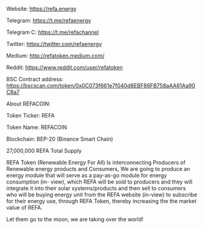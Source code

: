 Website: https://refa.energy

Telegram: https://t.me/refaenergy

Telegram C: https://t.me/refachannel

Twitter: https://twitter.com/refaenergy

Medium: http://refatoken.medium.com/

Reddit: https://www.reddit.com/user/refatoken

BSC Contract address: https://bscscan.com/token/0x0C073f661e7f040d8EBF86FB758aAA61Aa90C8a7

About REFACOIN:

Token Ticker: REFA

Token Name: REFACOIN

Blockchain: BEP-20 (Binance Smart Chain)


 27,000,000 REFA Total Supply


REFA Token (Renewable Energy For All) Is
interconnecting Producers of Renewable
energy products and Consumers, We are going to
produce an energy module that will serve as a
pay-as-go module for energy consumption (in-
view), which REFA will be sold to producers and
they will integrate it into their solar
systems/products and then sell to consumers who
will be buying energy unit from the REFA website
(in-view) to subscribe for their energy use,
through REFA Token, thereby increasing the
the market value of REFA.

Let them go to the moon, we are taking over the world!
